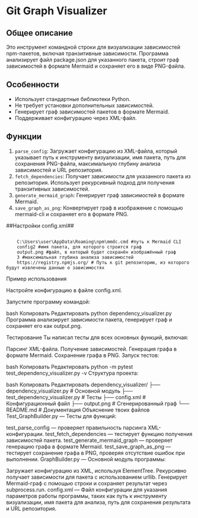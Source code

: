# Git Graph Visualizer #

## Общее описание ##
Это инструмент командной строки для визуализации зависимостей npm-пакетов, включая транзитивные зависимости. Программа анализирует файл package.json для указанного пакета, строит граф зависимостей в формате Mermaid и сохраняет его в виде PNG-файла.

## Особенности ##
- Использует стандартные библиотеки Python.
- Не требует установки дополнительных зависимостей.
- Генерирует граф зависимостей пакетов в формате Mermaid.
- Поддерживает конфигурацию через XML-файл.

## Функции ##
1. <code>parse_config</code>: Загружает конфигурацию из XML-файла, который указывает путь к инструменту визуализации, имя пакета, путь для сохранения PNG-файла, максимальную глубину анализа зависимостей и URL репозитория.
2. <code>fetch_dependencies</code>: Получает зависимости для указанного пакета из репозитория. Использует рекурсивный подход для получения транзитивных зависимостей.
3. <code>generate_mermaid_graph</code>: Генерирует граф зависимостей в формате Mermaid.
4. <code>save_graph_as_png</code>: Конвертирует граф в изображение с помощью mermaid-cli и сохраняет его в формате PNG.

##Настройки config.xml##

<pre><code><config>
    <path_to_graph_tool>C:\Users\user\AppData\Roaming\npm\mmdc.cmd</path_to_graph_tool> #путь к Mermaid CLI
    <package_name>config2</package_name> #имя пакета, для которого строится граф 
    <output_file>output.png</output_file> #файл, в который будет сохранён изображённый граф 
    <max_depth>3</max_depth> #максимальная глубина анализа зависимостей
    <repository_url>https://registry.npmjs.org/</repository_url> # Путь к git репозиторию, из которого будут извлечены данные о зависимостях
</config></code></pre>
Пример использования

Настройте конфигурацию в файле config.xml.

Запустите программу командой:

bash
Копировать
Редактировать
python dependency_visualizer.py
Программа анализирует зависимости пакета, генерирует граф и сохраняет его как output.png.

Тестирование
Ты написал тесты для всех основных функций, включая:

Парсинг XML-файла.
Получение зависимостей.
Генерация графа в формате Mermaid.
Сохранение графа в PNG.
Запуск тестов:

bash
Копировать
Редактировать
python -m pytest test_dependency_visualizer.py -v
Структура проекта:

bash
Копировать
Редактировать
dependency_visualizer/
├── dependency_visualizer.py    # Основной модуль
├── test_dependency_visualizer.py # Тесты
├── config.xml                  # Конфигурационный файл
├── output.png                  # Сгенерированный граф
└── README.md                   # Документация
Объяснение твоих файлов
Test_GraphBuilder.py — Тесты для функций:

test_parse_config — проверяет правильность парсинга XML-конфигурации.
test_fetch_dependencies — тестирует функцию получения зависимостей пакета.
test_generate_mermaid_graph — проверяет генерацию графа в формате Mermaid.
test_save_graph_as_png — тестирует сохранение графа в PNG, проверяя отсутствие ошибок при выполнении.
GraphBuilder.py — Основной модуль программы:

Загружает конфигурацию из XML, используя ElementTree.
Рекурсивно получает зависимости для пакета с использованием urllib.
Генерирует Mermaid-граф с помощью строки и сохраняет результат через subprocess.run.
config.xml — Файл конфигурации для указания параметров работы программы, таких как путь к инструменту визуализации, имя пакета для анализа, путь для сохранения результата и URL репозитория.
